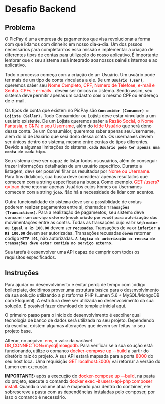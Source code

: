 # Desafio Backend

## Problema

O PicPay é uma empresa de pagamentos que visa revolucionar a forma com que lidamos com dinheiro em nosso dia-a-dia. Um dos passos necessários para completarmos essa missão é implementar a criação de diferentes tipos de contas para utilização do nosso aplicativo. É importante lembrar que o seu sistema será integrado aos nossos painéis internos e ao aplicativo.

Todo o processo começa com a criação de um Usuário. Um usuário pode ter mais de um tipo de conta vinculada a ele. De um **`Usuário (User)`**, queremos saber seu <span style="color:red">Nome Completo, CPF, Número de Telefone, e-mail e Senha. CPFs e e-mails </span>.
 devem ser únicos no sistema. Sendo assim, seu sistema deve permitir apenas um cadastro com o mesmo CPF ou endereço de e-mail.

Os tipos de conta que existem no PicPay são **`Consumidor (Consumer) e Lojista (Seller).`** Todo Consumidor ou Lojista deve estar vinculado a um usuário existente. De um Lojista queremos saber a <span style="color:red">Razão Social, o Nome Fantasia, o CNPJ e seu Username</span>, além do <span style="color:red">id de Usuário</span> que será dono dessa conta. De um Consumidor, queremos saber apenas seu Username, além do id de Usuário que será dono dessa conta. Os usernames devem ser únicos dentro do sistema, mesmo entre contas de tipos diferentes. Devido a algumas limitações do sistema, **`cada Usuário pode ter apenas uma conta de cada tipo.`**

Seu sistema deve ser capaz de listar todos os usuários, além de conseguir trazer informações detalhadas de um usuário específico. Durante a listagem, deve ser possível filtar os resultados por <span style="color:red">Nome ou Username</span>. Para fins didáticos, sua busca deve considerar apenas resultados que comecem com a string especificada na busca. Como exemplo, <span style="color:red">GET /users?q=joao</span> deve retornar apenas Usuários cujos Nomes ou Usernames comecem com a string **`joao`**. Não há a necessidade de lidar com acentos.


Outra funcionalidade do sistema deve ser a possiblidade de contas poderem realizar pagamentos entre si, chamados **`Transações (Transactions)`**. Para a realização de pagamentos, seu sistema deve consumir um serviço externo (mock criado por você) para autorização das movimentações entre as contas. Todas as transações cujo valor seja **`maior ou igual a R$ 100.00`** devem ser **`recusadas`**. Transações de valor **`inferior a R$ 100.00`** devem ser autorizadas. Transações recusadas **`devem`** retornar código **`HTTP 401`**, não autorizadas. **`A lógica de autorização ou recusa de transações deve estar contida no serviço externo.`**

Sua tarefa é desenvolver uma API capaz de cumprir com todos os requisitos especificados.

## Instruções

Para ajudar no desenvolvimento e evitar perda de tempo com código boilerplate, decidimos prover uma estrutura básica para o desenvolvimento da sua solução utilizando a plataforma PHP (Lumen 5.6 + MySQL/MongoDB com Eloquent). A estrutura deve ser utilizada no desenvolvimento da sua solução. É possível fazer download do template inicial aqui.

O primeiro passo para o início do desenvolvimento é escolher qual tecnologia de banco de dados será utilizada no seu projeto. Dependendo da escolha, existem algumas alterações que devem ser feitas no seu projeto base.

Alterar, no arquivo <span style="color:red">.env</span>, o valor da variável <span style="color:red">DB_CONNECTION=mysql|mongodb</span>.
Para verificar se a sua solução está funcionando, utilize o comando <span style="color:red">docker-compose up --build</span> a partir do diretório raiz do projeto. A sua API estará mapeada para a porta <span style="color:red">8000</span> do seu host local. Uma requisição <span style="color:red">GET localhost:8000/</span> vai retornar a versão do Lumen em execução.

**IMPORTANTE:** após a execução do <span style="color:red">docker-compose up --build</span>, na pasta do projeto, execute o comando<span style="color:red"> docker exec -it users-api-php composer install</span>. Quando o volume atual é mapeado para dentro do container, ele sobrescreve a pasta com as dependências instaladas pelo composer, por isso o comando é necessário.
